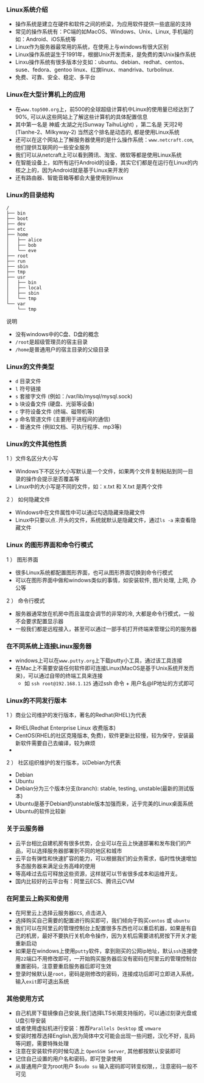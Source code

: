 ### Linux系统介绍

- 操作系统是建立在硬件和软件之间的桥梁，为应用软件提供一些底层的支持
- 常见的操作系统有：PC端的如MacOS、Windows、Unix、Linux, 手机端的如：Android、iOS系统等
- Linux作为服务器最常用的系统，在使用上与windows有很大区别
- Linux操作系统诞生于1991年，根据Unix开发而来，是免费的类Unix操作系统
- Linxu操作系统有很多版本分支如：ubuntu、debian、redhat、centos、suse、fedora、gentoo linux、红旗linux、mandriva、turbolinux.
- 免费、可靠、安全、稳定、多平台

### Linux在大型计算机上的应用

- 在`www.top500.org`上，前500的全球超级计算机中Linux的使用量已经达到了90%, 可以从这些网站上了解这些计算机的具体配置信息
- 其中第一名是 神威·太湖之光(Sunway TaihuLight) ，第二名是 天河2号(Tianhe-2、Milkyway-2) 当然这个排名是动态的, 都是使用Linux系统
- 还可以在这个网站上了解服务器使用的是什么操作系统：`www.netcraft.com`, 他们提供互联网的一些安全服务
- 我们可以从netcraft上可以看到腾讯、淘宝、微软等都是使用Linux系统
- 在智能设备上，如所有运行Android的设备，其实它们都是在运行在Linux的内核之上的，因为Android就是基于Linux来开发的
- 还有路由器、智能音箱等都会大量使用到linux

### Linux的目录结构

```tree
/
├── bin
├── boot
├── dev
├── etc
├── home
│   ├── alice
│   ├── bob
│   └── eve
├── root
├── run
├── sbin
├── tmp
├── usr
│   ├── bin
│   ├── local
│   ├── sbin
│   └── tmp
└── var
    └── tmp 

```

说明

- 没有windows中的C盘、D盘的概念
- `/root`是超级管理员的宿主目录
- `/home`是普通用户的宿主目录的父级目录

### Linux的文件类型

- `d` 目录文件
- `l` 符号链接
- `s` 套接字文件 (例如：/var/lib/mysql/mysql.sock)
- `b` 块设备文件 (硬盘、光驱等设备)
- `c` 字符设备文件 (终端、磁带机等)
- `p` 命名管道文件 (主要用于进程间的通信)
- `-` 普通文件 (例如文档、可执行程序、mp3等)

### Linux的文件其他性质

1 ）文件名区分大小写

- Windows下不区分大小写默认是一个文件，如果两个文件复制粘贴到同一目录的操作会提示是否覆盖等
- Linux中的大小写是不同的文件，如：x.txt 和 X.txt 是两个文件

2 ） 如何隐藏文件

- Windows中在文件属性中可以通过勾选隐藏来隐藏文件
- Linux中只要以点`.`开头的文件，系统就默认是隐藏文件，通过`ls -a` 来查看隐藏文件

### Linux 的图形界面和命令行模式

1 ） 图形界面

- 很多Linux系统都配置图形界面，也可从图形界面切换到命令行模式
- 可以在图形界面中做和windows类似的事情，如安装软件, 图片处理, 上网, 办公等

2 ） 命令行模式

- 服务器通常放在机房中而且温度会调节的非常的冷, 大都是命令行模式，一般不会要求配置显示器
- 一般我们都是远程接入，甚至可以通过一部手机打开终端来管理公司的服务器

### 在不同系统上连接Linux服务器

- windows上可以在`www.putty.org`上下载putty小工具，通过该工具连接
- 在Mac上不需要安装任何软件即可连接Linux(MacOS是基于Unix系统开发而来)，可以通过自带的终端工具来连接
    * 如 `ssh root@192.168.1.125` 通过ssh 命令 + 用户名@IP地址的方式即可

### Linux的不同发行版本

1 ）商业公司维护的发行版本，著名的Redhat(RHEL)为代表

- RHEL(Redhat Enterprise Linux 收费版本)
- CentOS(RHEL的社区克隆版本, 免费)，软件更新比较慢，较为保守，安装最新软件需要自己去编译，较为麻烦
- 

2 ） 社区组织维护的发行版本，以Debian为代表

- Debian
- Ubuntu
- Debian分为三个版本分支(branch): stable, testing, unstable(最新的测试版本)
- Ubuntu是基于Debian的unstable版本加强而来，近乎完美的Linux桌面系统
- Ubuntu的软件比较新

### 关于云服务器

- 云平台相比自建机房有很多优势，企业可以在云上快速部署和发布我们的产品，可以选择服务器部署到不同的地区和城市
- 云平台有弹性和快速扩容的能力，可以根据我们的业务需求，临时性快速增加多态服务器来满足业务高峰的使用
- 等高峰过去后可释放这些资源，这样就可以节省很多成本和运维开支。
- 国内比较好的云平台有：阿里云ECS、腾讯云CVM

### 在阿里云上购买和使用

- 在阿里云上选择云服务器`ECS`, 点击进入
- 选择购买自己需要的配置进行购买即可，我们倾向于购买`centos` 或 `ubuntu`
- 我们可以在阿里云的管理控制台上配置很多东西也可以重启机器，如果是有自己的机房，最好不要执行关机命令操作，因为关机后需要进机房按下开关才能重新启动
- 如果是在windows上使用`putty`软件，拿到刚买的公网ip地址，默认`ssh`连接使用`22`端口不用修改即可，一开始购买服务器后没有密码在阿里云的管理控制台重置密码，注意要重启服务器后即可生效
- 登录时候默认是`root`，密码是刚修改的密码，连接成功后即可立即进入系统，输入`exit`即可退出系统

### 其他使用方式

- 自己机房下载镜像自己安装,我们选择LTS长期支持版的，可以通过刻录光盘或U盘引导安装
- 或者使用虚拟机进行安装：推荐`Parallels Desktop` 或 `vmware`
- 安装时推荐选择English,因为简体中文可能会出现一些问题，汉化不好，乱码等问题，需要特殊处理
- 注意在安装软件的时候勾选上 `OpenSSH Server`, 其他都按默认安装即可
- 记住自己设置的用户名和密码，即可登录使用
- 从普通用户变为root用户 $`sudo su` 输入密码即可转变权限，，注意密码一般不可见
